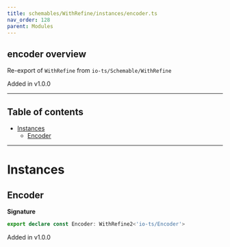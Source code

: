 ```yaml
---
title: schemables/WithRefine/instances/encoder.ts
nav_order: 128
parent: Modules
---
```


## encoder overview

Re-export of `WithRefine` from `io-ts/Schemable/WithRefine`

Added in v1.0.0

---

<h2 class="text-delta">Table of contents</h2>

- [Instances](#instances)
  - [Encoder](#encoder)

---

# Instances

## Encoder

**Signature**

```ts
export declare const Encoder: WithRefine2<'io-ts/Encoder'>
```

Added in v1.0.0
